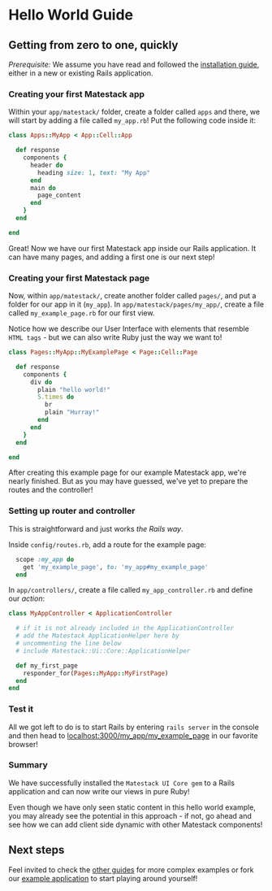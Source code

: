 # Hello World Guide

## Getting from zero to one, quickly

*Prerequisite:* We assume you have read and followed the [installation guide](../docs/install), either in a new or existing Rails application.

### Creating your first Matestack app

Within your `app/matestack/` folder, create a folder called `apps` and there,
we will start by adding a file called `my_app.rb`!
Put the following code inside it:

```ruby
class Apps::MyApp < App::Cell::App

  def response
    components {
      header do
        heading size: 1, text: "My App"
      end
      main do
        page_content
      end
    }
  end

end
```

Great! Now we have our first Matestack app inside our Rails application. It can have many pages, and adding a first one is our next step!

### Creating your first Matestack page

Now, within `app/matestack/`, create another folder called `pages/`, and put a folder for our app in it (`my_app`).
In `app/matestack/pages/my_app/`, create a file called `my_example_page.rb` for our first view.

Notice how we describe our User Interface with elements that resemble `HTML tags` - but we can also write Ruby just the way we want to!

```ruby
class Pages::MyApp::MyExamplePage < Page::Cell::Page

  def response
    components {
      div do
        plain "hello world!"
        5.times do
          br
          plain "Hurray!"
        end
      end
    }
  end

end
```

After creating this example page for our example Matestack app, we're nearly finished. But as you may have guessed, we've yet to prepare the routes and the controller!

### Setting up router and controller

This is straightforward and just works *the Rails way*.

Inside `config/routes.rb`, add a route for the example page:

```ruby
  scope :my_app do
    get 'my_example_page', to: 'my_app#my_example_page'
  end
```

In `app/controllers/`, create a file called `my_app_controller.rb` and define our *action*:

```ruby
class MyAppController < ApplicationController

  # if it is not already included in the ApplicationController
  # add the Matestack ApplicationHelper here by
  # uncommenting the line below
  # include Matestack::Ui::Core::ApplicationHelper

  def my_first_page
    responder_for(Pages::MyApp::MyFirstPage)
  end
end
```

### Test it

All we got left to do is to start Rails by entering `rails server` in the console and then head to [localhost:3000/my_app/my_example_page](http://localhost:3000/my_app/my_example_page) in our favorite browser!

### Summary

We have successfully installed the `Matestack UI Core gem` to a Rails application and can now write our views in pure Ruby!

Even though we have only seen static content in this hello world example, you may already see the potential in this approach - if not, go ahead and see how we can add client side dynamic with other Matestack components!

## Next steps

Feel invited to check the [other guides](./guides/) for more complex examples or fork our [example application]() to start playing around yourself!
